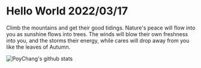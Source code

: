 # Hello World 2022/03/17

Climb the mountains and get their good tidings. Nature's peace will flow into you as sunshine flows into trees. The winds will blow their own freshness into you, and the storms their energy, while cares will drop away from you like the leaves of Autumn.

![PoyChang's github stats](https://github-readme-stats.vercel.app/api?username=poychang&show_icons=true&theme=dracula)
